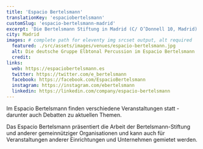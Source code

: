 ```yaml
---
title: 'Espacio Bertelsmann'
translationKey: 'espaciobertelsmann'
customSlug: 'espacio-bertelsmann-madrid'
excerpt: 'Die Bertelsmann Stiftung in Madrid (C/ O’Donnell 10, Madrid) ist ein Ort, an dem Menschen zusammenkommen, lernen und gemeinsam nach innovativen Lösungen suchen, um einen positiven sozialen Wandel zu fördern.'
city: Madrid
images: # complete path for eleventy img srcset output, alt required
  featured: ./src/assets/images/venues/espacio-bertelsmann.jpg
  alt: Die deutsche Gruppe Elbtonal Percussion im Espacio Bertelsmann
  credit:
links:
  web: https://espaciobertelsmann.es
  twitter: https://twitter.com/e_bertelsmann
  facebook: https://facebook.com/EspacioBertelsmann
  instagram: https://instagram.com/ebertelsmann
  linkedin: https://linkedin.com/company/espacio-bertelsmann
---
```


Im Espacio Bertelsmann finden verschiedene Veranstaltungen statt - darunter auch Debatten zu aktuellen Themen.

Das Espacio Bertelsmann präsentiert die Arbeit der Bertelsmann-Stiftung und anderer gemeinnütziger Organisationen und kann auch für Veranstaltungen anderer Einrichtungen und Unternehmen gemietet werden.
